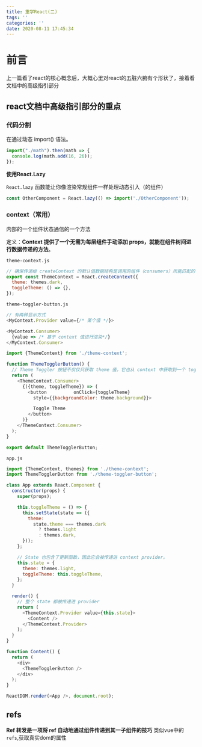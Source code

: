 ```yaml
---
title: 重学React(二)
tags: ''
categories: ''
date: 2020-08-11 17:45:34
---
```


# 前言

上一篇看了react的核心概念后，大概心里对react的五脏六腑有个形状了，接着看文档中的高级指引部分

## react文档中高级指引部分的重点

### 代码分割

在通过动态 import() 语法。

```js
import("./math").then(math => {
  console.log(math.add(16, 26));
});
```

**使用React.Lazy**

`React.lazy` 函数能让你像渲染常规组件一样处理动态引入（的组件）

```js
const OtherComponent = React.lazy(() => import('./OtherComponent'));
```

### context（常用）

内部的一个组件状态通信的一个方法

定义：**Context 提供了一个无需为每层组件手动添加 props，就能在组件树间进行数据传递的方法**。

`theme-context.js`
```js
// 确保传递给 createContext 的默认值数据结构是调用的组件（consumers）所能匹配的！
export const ThemeContext = React.createContext({
  theme: themes.dark,
  toggleTheme: () => {},
});
```
`theme-toggler-button.js`
```js
// 有两种显示方式
<MyContext.Provider value={/* 某个值 */}>

<MyContext.Consumer>
  {value => /* 基于 context 值进行渲染*/}
</MyContext.Consumer>
```

```js
import {ThemeContext} from './theme-context';

function ThemeTogglerButton() {
  // Theme Toggler 按钮不仅仅只获取 theme 值，它也从 context 中获取到一个 toggleTheme 函数
  return (
    <ThemeContext.Consumer>
      {({theme, toggleTheme}) => (
        <button          onClick={toggleTheme}
          style={{backgroundColor: theme.background}}>

          Toggle Theme
        </button>
      )}
    </ThemeContext.Consumer>
  );
}

export default ThemeTogglerButton;
```

`app.js`
```js
import {ThemeContext, themes} from './theme-context';
import ThemeTogglerButton from './theme-toggler-button';

class App extends React.Component {
  constructor(props) {
    super(props);

    this.toggleTheme = () => {
      this.setState(state => ({
        theme:
          state.theme === themes.dark
            ? themes.light
            : themes.dark,
      }));
    };

    // State 也包含了更新函数，因此它会被传递进 context provider。
    this.state = {
      theme: themes.light,
      toggleTheme: this.toggleTheme,
    };
  }

  render() {
    // 整个 state 都被传递进 provider
    return (
      <ThemeContext.Provider value={this.state}>
        <Content />
      </ThemeContext.Provider>
    );
  }
}

function Content() {
  return (
    <div>
      <ThemeTogglerButton />
    </div>
  );
}

ReactDOM.render(<App />, document.root);
```

## refs

**Ref 转发是一项将 ref 自动地通过组件传递到其一子组件的技巧**
类似vue中的 `refs`,获取真实dom的属性
